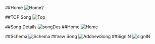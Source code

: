 

##Home
![Home2](https://user-images.githubusercontent.com/65168616/203815231-504c677f-ff70-44c2-a743-96d9bf453389.png)

##TOP Song
![Top](https://user-images.githubusercontent.com/65168616/203815242-c7fbb1b3-9923-4720-bc2f-88520e5e902f.png)

##Song Details
![songDes](https://user-images.githubusercontent.com/65168616/203815247-6bf4c970-8967-4ac7-b941-647daaa86d14.png)
##Home
![Home](https://user-images.githubusercontent.com/65168616/203815251-f99c14b5-914b-4b71-8a1b-2ad7ece08fe2.png)

##Schema
![Schema](https://user-images.githubusercontent.com/65168616/203815158-4aef1994-331d-47fb-a2dc-8c4a565c22a1.png)
##new Song
![AddnewSong](https://user-images.githubusercontent.com/65168616/203815276-2e1c57f5-c9e6-4c2e-8553-2aa0bdc251da.png)
##SignIN
![signIN](https://user-images.githubusercontent.com/65168616/203815304-f7fa9157-1d14-4caa-b7ae-0d20e1fbd92d.png)

